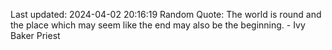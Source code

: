 Last updated: 2024-04-02 20:16:19
Random Quote: The world is round and the place which may seem like the end may also be the beginning. - Ivy Baker Priest